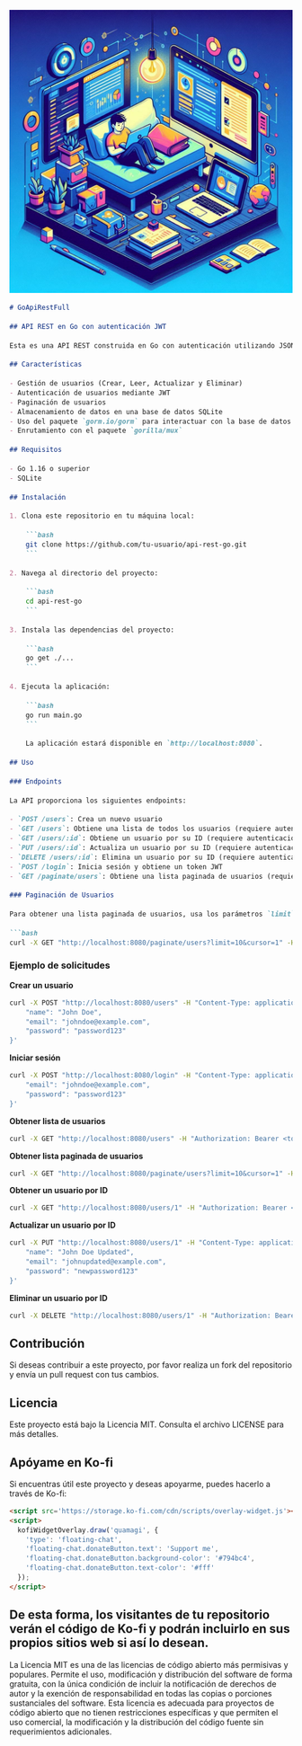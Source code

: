 ![logo](https://raw.githubusercontent.com/Quamagi/GoApiRestFull/main/logo.jpg?token=GHSAT0AAAAAACSTN3V4AHGEMGG2M3XGLB6YZTE72ZA)

```markdown
# GoApiRestFull

## API REST en Go con autenticación JWT

Esta es una API REST construida en Go con autenticación utilizando JSON Web Tokens (JWT). La API permite realizar operaciones CRUD (Crear, Leer, Actualizar y Eliminar) en usuarios, e incluye una función de inicio de sesión para autenticar a los usuarios.

## Características

- Gestión de usuarios (Crear, Leer, Actualizar y Eliminar)
- Autenticación de usuarios mediante JWT
- Paginación de usuarios
- Almacenamiento de datos en una base de datos SQLite
- Uso del paquete `gorm.io/gorm` para interactuar con la base de datos
- Enrutamiento con el paquete `gorilla/mux`

## Requisitos

- Go 1.16 o superior
- SQLite

## Instalación

1. Clona este repositorio en tu máquina local:

    ```bash
    git clone https://github.com/tu-usuario/api-rest-go.git
    ```

2. Navega al directorio del proyecto:

    ```bash
    cd api-rest-go
    ```

3. Instala las dependencias del proyecto:

    ```bash
    go get ./...
    ```

4. Ejecuta la aplicación:

    ```bash
    go run main.go
    ```

    La aplicación estará disponible en `http://localhost:8080`.

## Uso

### Endpoints

La API proporciona los siguientes endpoints:

- `POST /users`: Crea un nuevo usuario
- `GET /users`: Obtiene una lista de todos los usuarios (requiere autenticación)
- `GET /users/:id`: Obtiene un usuario por su ID (requiere autenticación)
- `PUT /users/:id`: Actualiza un usuario por su ID (requiere autenticación)
- `DELETE /users/:id`: Elimina un usuario por su ID (requiere autenticación)
- `POST /login`: Inicia sesión y obtiene un token JWT
- `GET /paginate/users`: Obtiene una lista paginada de usuarios (requiere autenticación)

### Paginación de Usuarios

Para obtener una lista paginada de usuarios, usa los parámetros `limit` y `cursor` en la solicitud `GET /paginate/users`. Por ejemplo:

```bash
curl -X GET "http://localhost:8080/paginate/users?limit=10&cursor=1" -H "Authorization: Bearer <token_jwt>"
```

### Ejemplo de solicitudes

**Crear un usuario**

```bash
curl -X POST "http://localhost:8080/users" -H "Content-Type: application/json" -d '{
    "name": "John Doe",
    "email": "johndoe@example.com",
    "password": "password123"
}'
```

**Iniciar sesión**

```bash
curl -X POST "http://localhost:8080/login" -H "Content-Type: application/json" -d '{
    "email": "johndoe@example.com",
    "password": "password123"
}'
```

**Obtener lista de usuarios**

```bash
curl -X GET "http://localhost:8080/users" -H "Authorization: Bearer <token_jwt>"
```

**Obtener lista paginada de usuarios**

```bash
curl -X GET "http://localhost:8080/paginate/users?limit=10&cursor=1" -H "Authorization: Bearer <token_jwt>"
```

**Obtener un usuario por ID**

```bash
curl -X GET "http://localhost:8080/users/1" -H "Authorization: Bearer <token_jwt>"
```

**Actualizar un usuario por ID**

```bash
curl -X PUT "http://localhost:8080/users/1" -H "Content-Type: application/json" -H "Authorization: Bearer <token_jwt>" -d '{
    "name": "John Doe Updated",
    "email": "johnupdated@example.com",
    "password": "newpassword123"
}'
```

**Eliminar un usuario por ID**

```bash
curl -X DELETE "http://localhost:8080/users/1" -H "Authorization: Bearer <token_jwt>"
```

## Contribución

Si deseas contribuir a este proyecto, por favor realiza un fork del repositorio y envía un pull request con tus cambios.

## Licencia

Este proyecto está bajo la Licencia MIT. Consulta el archivo LICENSE para más detalles.

## Apóyame en Ko-fi

Si encuentras útil este proyecto y deseas apoyarme, puedes hacerlo a través de Ko-fi:

```html
<script src='https://storage.ko-fi.com/cdn/scripts/overlay-widget.js'></script>
<script>
  kofiWidgetOverlay.draw('quamagi', {
    'type': 'floating-chat',
    'floating-chat.donateButton.text': 'Support me',
    'floating-chat.donateButton.background-color': '#794bc4',
    'floating-chat.donateButton.text-color': '#fff'
  });
</script>

```

De esta forma, los visitantes de tu repositorio verán el código de Ko-fi y podrán incluirlo en sus propios sitios web si así lo desean.
--- 
La Licencia MIT es una de las licencias de código abierto más permisivas y populares. Permite el uso, modificación y distribución del software de forma gratuita, con la única condición de incluir la notificación de derechos de autor y la exención de responsabilidad en todas las copias o porciones sustanciales del software. Esta licencia es adecuada para proyectos de código abierto que no tienen restricciones específicas y que permiten el uso comercial, la modificación y la distribución del código fuente sin requerimientos adicionales.
